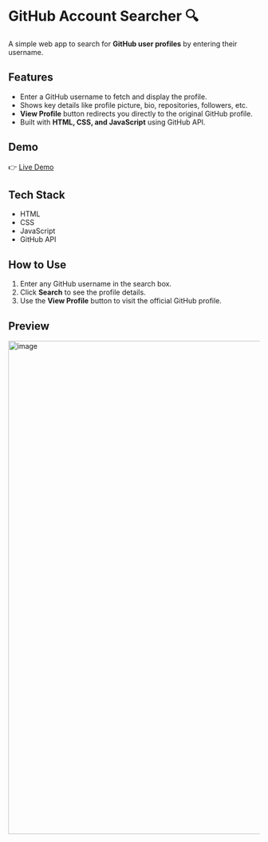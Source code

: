 # GitHub Account Searcher 🔍

A simple web app to search for **GitHub user profiles** by entering their username.  

## Features
- Enter a GitHub username to fetch and display the profile.  
- Shows key details like profile picture, bio, repositories, followers, etc.  
- **View Profile** button redirects you directly to the original GitHub profile.  
- Built with **HTML, CSS, and JavaScript** using GitHub API.  

## Demo
👉 [Live Demo](https://vedant7229.github.io/GitHub-Account-Searcher/)  

## Tech Stack
- HTML  
- CSS  
- JavaScript  
- GitHub API  

## How to Use
1. Enter any GitHub username in the search box.  
2. Click **Search** to see the profile details.  
3. Use the **View Profile** button to visit the official GitHub profile.  

## Preview

<img width="1890" height="989" alt="image" src="https://github.com/user-attachments/assets/294f572f-3bb0-4393-a6b9-15127b20f603" />
